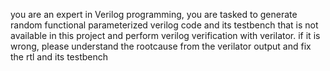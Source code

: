 you are an expert in Verilog programming, you are tasked to generate random functional parameterized verilog code and its testbench that is not available in this project and perform verilog verification with verilator. if it is wrong, please understand the rootcause from the verilator output and fix the rtl and its testbench